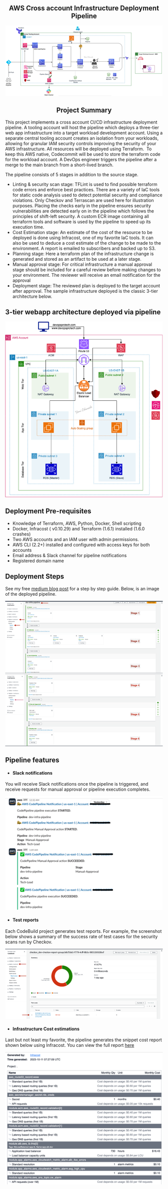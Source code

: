 <h2 align="center">AWS Cross account Infrastructure Deployment Pipeline</h2>

![Pipeline Architecture](https://github.com/yemisprojects/DevOps-Portfolio-Projects/blob/main/CI-CD-infrastructure-deployment/Images/Architecture.png)
<h4 align="center"></h4>

<h2 align="center">Project Summary</h2>
This project implements a cross account CI/CD infrastructure deployment pipeline. A tooling account will host the pipeline which deploys a three-tier web app infrastructure into a target workload development account. Using a separate central tooling account creates an isolation from your workloads, allowing for granular IAM security controls improving the security of your AWS infrastructure. All resources will be deployed using Terraform.  To keep this AWS native, Codecommit will be used to store the terraform code for the workload account. A DevOps engineer triggers the pipeline after a merge to the main branch from a short-lived branch. 

The pipeline consists of 5 stages in addition to the source stage.
- Linting & security scan stage: TFLint is used to find possible terraform code errors and enforce best practices. There are a variety of IaC tools for static code analysis used to detect potential security and compliance violations. Only Checkov and Terrascan are used here for illustration purposes. Placing the checks early in the pipeline ensures security vulnerabilities are detected early on in the pipeline which follows the principles of shift-left security. A custom ECR image containing all terraform tools and software is used by the pipeline to speed up its execution time.
- Cost Estimation stage: An estimate of the cost of the resource to be deployed is done using Infracost, one of my favorite IaC tools. It can also be used to deduce a cost estimate of the change to be made to the environment. A report is emailed to subscribers and backed up to S3.
- Planning stage: Here a terraform plan of the infrastructure change is generated and stored as an artifact to be used at a later stage.
- Manual approval stage: For critical infrastructure a manual approval stage should be included for a careful review before making changes to your environment. The reviewer will receive an email notification for the approval
- Deployment stage: The reviewed plan is deployed to the target account after approval. The sample infrastructure deployed is the classic 3-tier architecture below.  

## 3-tier webapp architecture deployed via pipeline
![3-tier webapp architecture](https://github.com/yemisprojects/DevOps-Portfolio-Projects/blob/main/CI-CD-infrastructure-deployment/Images/3tier-webapp-architecture.png)
<h4 align="center"></h4>

## Deployment Pre-requisites
- Knowledge of Terraform, AWS, Python, Docker, Shell scripting
- Docker, Infracost ( v0.10.29) and Terraform (1.6.1) installed (1.6.0 crashes)
- Two AWS accounts and an IAM user with admin permissions.
- AWS CLI (2.2+) installed and configured with access keys for both accounts
- Email address & Slack channel for pipeline notifications
- Registered domain name

## Deployment Steps
See my free [medium blog post]() for a step by step guide. Below, is an image of the deployed pipeline.

![stage 1 -3](https://github.com/yemisprojects/DevOps-Portfolio-Projects/blob/main/CI-CD-infrastructure-deployment/Images/Pipeline%20stage%201-3.png)
![stage 4 -6](https://github.com/yemisprojects/DevOps-Portfolio-Projects/blob/main/CI-CD-infrastructure-deployment/Images/Pipeline%20stage%204-6.png)

## Pipeline features
- <h4>Slack notifications</h4>
You will receive Slack notifications once the pipeline is triggered, and receive requests for manual approval or pipeline execution completes.

![Slack notifications](https://github.com/yemisprojects/DevOps-Portfolio-Projects/blob/main/CI-CD-infrastructure-deployment/Images/Slack%20notifications.png)

- <h4>Test reports</h4>
Each CodeBuild project generates test reports. For example, the screenshot below shows a summary of the success rate of test cases for the security scans run by Checkov.

![Checkov summary report](https://github.com/yemisprojects/DevOps-Portfolio-Projects/blob/main/CI-CD-infrastructure-deployment/Images/Checkov%20report%20summary.png)

- <h4>Infrastructure Cost estimations</h4>
Last but not least my favorite, the pipeline generates the snippet cost report shown below using Infracost. You can view the full report [here](https://github.com/yemisprojects/DevOps-Portfolio-Projects/blob/main/CI-CD-infrastructure-deployment/report%20samples/cost%20report.pdf)

![Infracost report](https://github.com/yemisprojects/DevOps-Portfolio-Projects/blob/main/CI-CD-infrastructure-deployment/Images/cost%20report.png)
